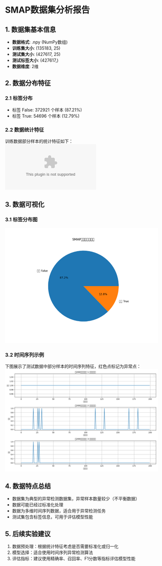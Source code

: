 # SMAP数据集分析报告

## 1. 数据集基本信息
- **数据格式**: .npy (NumPy数组)
- **训练集大小**: (135183, 25)
- **测试集大小**: (427617, 25)
- **测试标签大小**: (427617,)
- **数据维度**: 2维

## 2. 数据分布特征
### 2.1 标签分布
- 标签 False: 372921 个样本 (87.21%)
- 标签 True: 54696 个样本 (12.79%)

### 2.2 数据统计特征
训练数据部分样本的统计特征如下：
![数据统计特征](smap_statistics.csv)

## 3. 数据可视化
### 3.1 标签分布图
![标签分布](smap_label_distribution.png)

### 3.2 时间序列示例
下图展示了测试数据中部分样本的时间序列特征，红色点标记为异常点：
![时间序列示例](smap_time_series_example.png)

## 4. 数据特点总结
- 数据集为典型的异常检测数据集，异常样本数量较少（不平衡数据）
- 数据可能已经过标准化处理
- 数据为多维时间序列数据，适合用于异常检测任务
- 测试集包含标签信息，可用于评估模型性能

## 5. 后续实验建议
1. 数据预处理：根据统计特征考虑是否需要标准化或归一化
2. 模型选择：适合使用时间序列异常检测算法
3. 评估指标：建议使用精确率、召回率、F1分数等指标评估模型性能
